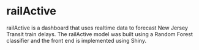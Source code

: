 # railActive  
railActive is a dashboard that uses realtime data to forecast New Jersey Transit train delays. The railActive model was built using a Random Forest classifier and the front end is implemented using Shiny.
